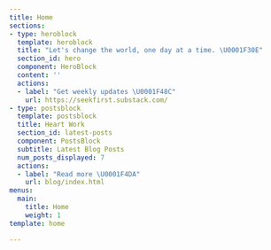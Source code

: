 ```yaml
---
title: Home
sections:
- type: heroblock
  template: heroblock
  title: "Let's change the world, one day at a time. \U0001F30E"
  section_id: hero
  component: HeroBlock
  content: ''
  actions:
  - label: "Get weekly updates \U0001F48C"
    url: https://seekfirst.substack.com/
- type: postsblock
  template: postsblock
  title: Heart Work
  section_id: latest-posts
  component: PostsBlock
  subtitle: Latest Blog Posts
  num_posts_displayed: 7
  actions:
  - label: "Read more \U0001F4DA"
    url: blog/index.html
menus:
  main:
    title: Home
    weight: 1
template: home

---
```

